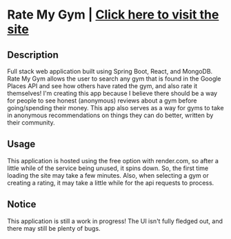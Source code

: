 # Rate My Gym | [Click here to visit the site](https://ratemygym.onrender.com)

## Description
Full stack web application built using Spring Boot, React, and MongoDB. Rate My Gym allows the user to search any gym that is found in the Google Places API and see how others have rated the gym, and also rate it themselves! I'm creating this app because I believe there should be a way for people to see honest (anonymous) reviews about a gym before going/spending their money. This app also serves as a way for gyms to take in anonymous recommendations on things they can do better, written by their community.

## Usage
This application is hosted using the free option with render.com, so after a little while of the service being unused, it spins down. So, the first time loading the site may take a few minutes. Also, when selecting a gym or creating a rating, it may take a little while for the api requests to process.

## Notice
This application is still a work in progress! The UI isn't fully fledged out, and there may still be plenty of bugs. 
